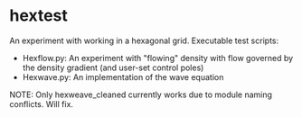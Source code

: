 # hextest
An experiment with working in a hexagonal grid.
Executable test scripts:
  - Hexflow.py: An experiment with "flowing" density with flow governed by the density gradient (and user-set control poles)
  - Hexwave.py: An implementation of the wave equation

NOTE: Only hexweave_cleaned currently works due to module naming conflicts. Will fix.